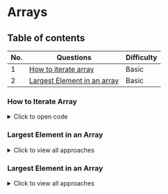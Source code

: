 
# Arrays

## Table of contents
| No. | Questions                               | Difficulty |
|-----|-----------------------------------------|------------|
|  1  | [How to iterate array](#how-to-iterate-array) | Basic     |
|  2  | [Largest Element in an array](#Largest-Element-in-an-array) | Basic     |





### How to Iterate Array 
<details>
  <summary>
    Click to open code
  </summary>

  ```javascript
  function arrayLength ( arr , n ) {
    for ( let i = 0; i < n; i++ ){
            arr[i];
    }
    return arr;
  }

  let arr = [ 10, 20, 30, 40, 50 ];
  console.log( arrayLength (arr , arr.length ));

```
</details>


### Largest Element in an Array

<details>
  <summary>Click to view all approaches</summary>

  <details>
    <summary>Brute Force Approach - o ( N log N )</summary>
    
   ```javascript
   //  Explanation: Sort the array and return the last element.
   //  Time Complexity: O(n log n) due to sorting.

  function largestElement ( arr ) {
    arr.sort( ( a, b ) => a - b );  
    return arr[ arr.length - 1 ];  
  }

  let arr = [10, 20, 4, 45, 99];
  console.log( largestElement( arr ) );

```
  </details>

   <details>
    <summary>Optimal Force Approach - O( N )</summary>
    
   ```javascript
   //  Explanation: declare one variable and compare with current element of array then update if it is large
   //  Time Complexity: O(log n) due to looping all elements in array

  function largestElement ( arr, n ) {
    let largest = arr[0];
    for ( let i = 0; i < n; i++ ) {
        if ( arr[i] > largest ) {
            largest = arr[i];
        }
    }
    return largest;
  }

  let arr = [10, 20, 4, 45, 99];
  console.log( largestElement( arr, arr.length ) );

```

  </details>

</details>


### Largest Element in an Array

<details>
  <summary>Click to view all approaches</summary>

  <details>
    <summary>Brute Force Approach</summary>
    
   ```javascript
   //  Explanation: Sort the array and return the last element.
   //  Time Complexity: O(n log n) due to sorting.

  function arrayLength ( arr , n ) {
    for ( let i = 0; i < n; i++ ){
            arr[i];
    }
    return arr;
  }

  let arr = [ 10, 20, 30, 40, 50 ];
  console.log( arrayLength (arr , arr.length ));
```

  </details>

   <details>
    <summary>Brute Force Approach</summary>
    
   ```javascript
   //  Explanation: Sort the array and return the last element.
   //  Time Complexity: O(n log n) due to sorting.

  function arrayLength ( arr , n ) {
    for ( let i = 0; i < n; i++ ){
            arr[i];
    }
    return arr;
  }

  let arr = [ 10, 20, 30, 40, 50 ];
  console.log( arrayLength (arr , arr.length ));
```

  </details>

   <details>
    <summary>Brute Force Approach</summary>
    
   ```javascript
   //  Explanation: Sort the array and return the last element.
   //  Time Complexity: O(n log n) due to sorting.

  function arrayLength ( arr , n ) {
    for ( let i = 0; i < n; i++ ){
            arr[i];
    }
    return arr;
  }

  let arr = [ 10, 20, 30, 40, 50 ];
  console.log( arrayLength (arr , arr.length ));
```

  </details>

</details>


